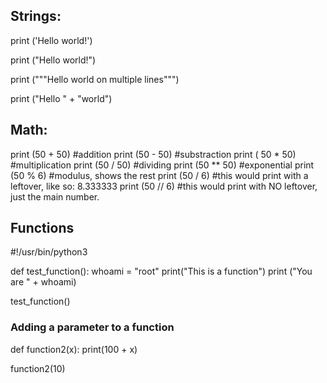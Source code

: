 

## Strings:

print ('Hello world!')

print ("Hello world!")

print ("""Hello 
world on multiple lines""")

print ("Hello " + "world") 


## Math:

print (50 + 50) #addition
print (50 - 50) #substraction
print ( 50 * 50) #multiplication
print (50 / 50) #dividing
print (50 ** 50) #exponential
print (50 % 6) #modulus, shows the rest
print (50 / 6) #this would print with a leftover, like so: 8.333333 
print (50 // 6) #this would print with NO leftover, just the main number.

## Functions
#!/usr/bin/python3

def test_function():
        whoami = "root"
        print("This is a function")
        print ("You are " + whoami)


test_function()


### Adding a parameter to a function

def function2(x):
        print(100 + x)


function2(10)


